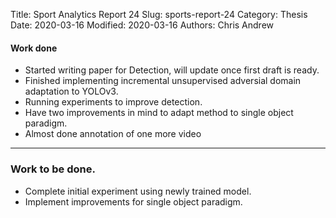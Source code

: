 Title: Sport Analytics Report 24
Slug: sports-report-24
Category: Thesis
Date: 2020-03-16
Modified: 2020-03-16
Authors: Chris Andrew

#### Work done
- Started writing paper for Detection, will update once first draft is ready.
- Finished implementing incremental unsupervised adversial domain adaptation to YOLOv3.
- Running experiments to improve detection.
- Have two improvements in mind to adapt method to single object paradigm.
- Almost done annotation of one more video
-------
### Work to be done.
- Complete initial experiment using newly trained model.
- Implement improvements for single object paradigm.

